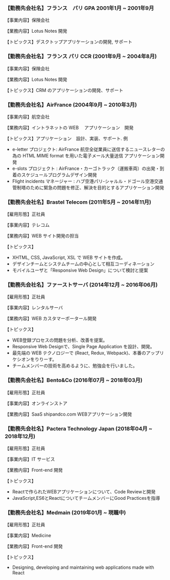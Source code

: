 ### 【勤務先会社名】フランス　パリ GPA 2001年1月 ~ 2001年9月

【事業内容】保険会社

【業務内容】Lotus Notes 開発

【トピックス】デスクトップアプリケーションの開発, サポート

### 【勤務先会社名】フランス パリ CCR (2001年9月 ~ 2004年8月)

【事業内容】保険会社

【業務内容】Lotus Notes 開発

【トピックス】CRM のアプリケーションの開発、サポート

### 【勤務先会社名】AirFrance (2004年9月 ~ 2010年3月)

【事業内容】航空会社

【業務内容】イントラネットの WEB 　アプリケーション　開発

【トピックス】アプリケーション　設計、実装、サポート. 例

- e-letter プロジェクト: AirFrance 航空全従業員に送信するニュースレターの為の HTML MIME format を用いた電子メール大量送信 アプリケーション開発
- e-slots プロジェクト : AirFrance・カーゴトラック（運搬車両）の出発・到着のスケジュールプログラムデザイン開発
- Flight incidents マネージャー : ハブ空港パリ-シャルル・ドゴール空港交通管制塔のために緊急の問題を修正、解決を目的とするアプリケーション開発

### 【勤務先会社名】Brastel Telecom (2011年5月 ~ 2014年11月)

【雇用形態】正社員

【事業内容】テレコム

【業務内容】WEB サイト開発の担当

【トピックス】

- XHTML, CSS, JavaScript, XSL で WEB サイトを作成。
- デザインチームとシステムチームの中心として相互コーディネーション​
- モバイルユーザと「Responsive Web Design」について検討と提案

### 【勤務先会社名】ファーストサーバ (2014年12月 ~ 2016年06月)

【雇用形態】正社員

【事業内容】レンタルサーバ

【業務内容】WEB カスタマーポータール開発

【トピックス】

- WEB登録プロセスの問題を分析、改善を提案。
- Responsive Web Designで、Single Page Application を設計、開発。
- 最先端の WEB テクノロジーで (React, Redux, Webpack)、本番のアップリケシオンをりりーす。
- チームメンバーの技術を高めるように、勉強会を行いました。

### 【勤務先会社名】Bento&Co (2016年07月 ~ 2018年03月)

【雇用形態】正社員

【事業内容】オンラインストア

【業務内容】SaaS shipandco.com WEBアプリケーション開発

### 【勤務先会社名】Pactera Technology Japan (2018年04月 ~ 2018年12月)

【雇用形態】正社員

【事業内容】IT サービス

【業務内容】Front-end 開発

【トピックス】

- Reactで作られたWEBアプリケーションについて、Code Reviewと開発
- JavaScript,ES6とReactについてチームメンバーにGood Practicesを指導

### 【勤務先会社名】Medmain (2019年01月 ~ 現職中)

【雇用形態】正社員

【事業内容】Medicine

【業務内容】Front-end 開発

【トピックス】

- Designing, developing and maintaining web applications made with React 
